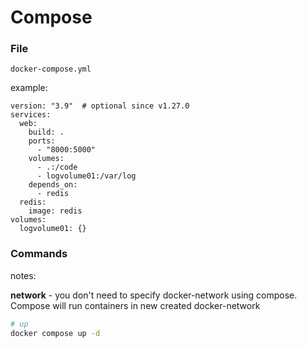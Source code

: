 # Compose

### File

`docker-compose.yml`

example:

```docker
version: "3.9"  # optional since v1.27.0
services:
  web:
    build: .
    ports:
      - "8000:5000"
    volumes:
      - .:/code
      - logvolume01:/var/log
    depends_on:
      - redis
  redis:
    image: redis
volumes:
  logvolume01: {}
```

### Commands

notes:

**network** - you don't need to specify docker-network using compose. Compose will run containers in new created docker-network

```sh
# up
docker compose up -d
```
